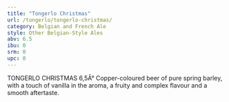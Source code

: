 ```yaml
---
title: "Tongerlo Christmas"
url: /tongerlo/tongerlo-christmas/
category: Belgian and French Ale
style: Other Belgian-Style Ales
abv: 6.5
ibu: 0
srm: 0
upc: 0
---
```

TONGERLO CHRISTMAS 6,5Â°
Copper-coloured beer of pure spring barley, with a touch of vanilla in the aroma, a fruity and complex flavour and a smooth aftertaste.
